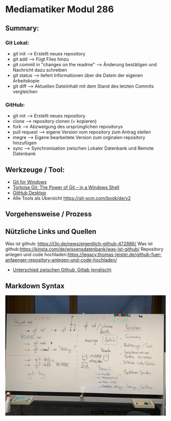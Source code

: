 # Mediamatiker Modul 286

## Summary:

### Git Lokal: 

 - git init --> Erstellt neues repository
 - git add --> Fügt Files hinzu
 - git commit in "changes on the readme" --> Änderung bestätigen und Nachricht dazu schreiben 
 - git status --> liefert Informationen über die Datein der eigenen Arbeitskopie
 - git diff --> Aktuellen Dateiinhalt mit dem Stand des letzten Commits vergleichen
 
 ### GitHub:
 
 - git init --> Erstellt neues repository
 - clone --> repository clonen (= kopieren)
 - fork --> Abzweigung des ursprünglichen repositorys
 - pull request --> eigene Version vom repository zum Antrag stellen
 - megre --> Eigene bearbeitete Version zum orginalen repository hinzufügen
 - sync --> Synchronisation zwischen Lokaler Datenbank und Remote Datenbank
 

## Werkzeuge / Tool: 

* [Git for Windows](https://git-scm.com/download/win)
* [Tortoise Git: The Power of Git – in a Windows Shell](https://tortoisegit.org/)
* [GitHub Desktop](https://desktop.github.com/)
* Alle Tools als Übersicht  https://git-scm.com/book/de/v2

## Vorgehensweise / Prozess

## Nützliche Links und Quellen
Was ist github: https://t3n.de/news/eigentlich-github-472886/
Was ist github:https://kinsta.com/de/wissensdatenbank/was-ist-github/
Repository anlegen und code hochladen:https://legacy.thomas-leister.de/github-fuer-anfaenger-repository-anlegen-und-code-hochladen/

* [Unterschied zwischen Github, Gitlab (englisch)](https://usersnap.com/blog/gitlab-github/)

## Markdown Syntax


![Übersicht Wandtafel](./assets/images/wandtafel_zusammenfassung_git_github.jpeg)

